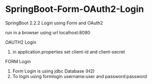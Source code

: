 # SpringBoot-Form-OAuth2-Login
SpringBoot 2.2.2 Login using Form and OAuth2

run in a browser using url localhost:8080

OAUTH2 Login
1. in application.properties set client-id and client-secret

FORM Login
1. Form Login is using jdbc Database (H2)
2. To login using formlogin username:user and password:password
